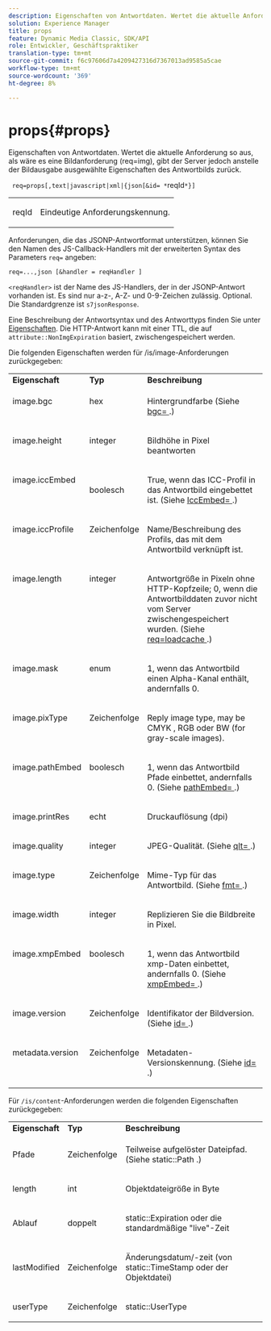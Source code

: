 ```yaml
---
description: Eigenschaften von Antwortdaten. Wertet die aktuelle Anforderung so aus, als wäre es eine Bildanforderung (req=img), gibt der Server jedoch anstelle der Bildausgabe ausgewählte Eigenschaften des Antwortbilds zurück.
solution: Experience Manager
title: props
feature: Dynamic Media Classic, SDK/API
role: Entwickler, Geschäftspraktiker
translation-type: tm+mt
source-git-commit: f6c97606d7a4209427316d7367013ad9585a5cae
workflow-type: tm+mt
source-wordcount: '369'
ht-degree: 8%

---
```



# props{#props}

Eigenschaften von Antwortdaten. Wertet die aktuelle Anforderung so aus, als wäre es eine Bildanforderung (req=img), gibt der Server jedoch anstelle der Bildausgabe ausgewählte Eigenschaften des Antwortbilds zurück.

` req=props[,text|javascript|xml|{json[&id= *`reqId`*}]`

<table id="simpletable_A9FCC880171B4A9DBAE28413AFDF75F7"> 
 <tr class="strow"> 
  <td class="stentry"> <p> <span class="codeph"> <span class="varname"> reqId  </span> </span> </p> </td> 
  <td class="stentry"> <p>Eindeutige Anforderungskennung. </p> </td> 
 </tr> 
</table>

Anforderungen, die das JSONP-Antwortformat unterstützen, können Sie den Namen des JS-Callback-Handlers mit der erweiterten Syntax des Parameters `req=` angeben:

`req=...,json [&handler = reqHandler ]`

`<reqHandler>` ist der Name des JS-Handlers, der in der JSONP-Antwort vorhanden ist. Es sind nur a-z-, A-Z- und 0-9-Zeichen zulässig. Optional. Die Standardgrenze ist `s7jsonResponse`.

Eine Beschreibung der Antwortsyntax und des Antworttyps finden Sie unter [Eigenschaften](../../../../../../is-api/http-ref/image-serving-api-ref/c-http-protocol-reference/c-response-data/c-properties/c-properties.md#concept-49c609fd6de942cab422ee412353c9d9). Die HTTP-Antwort kann mit einer TTL, die auf `attribute::NonImgExpiration` basiert, zwischengespeichert werden.

Die folgenden Eigenschaften werden für /is/image-Anforderungen zurückgegeben:

<table id="table_9665612ED7D24C07AAF75D953C0FEB36"> 
 <tbody> 
  <tr> 
   <td> <b> Eigenschaft</b> </td> 
   <td> <b> Typ</b> </td> 
   <td> <b> Beschreibung</b> </td> 
  </tr> 
  <tr valign="top"> 
   <td> <p> <span class="codeph"> image.bgc  </span> </p> </td> 
   <td> <p> hex </p> </td> 
   <td> <p> Hintergrundfarbe (Siehe <span class="codeph"> <a href="../../../../../../is-api/http-ref/image-serving-api-ref/c-http-protocol-reference/c-command-reference/r-bgc.md#reference-53376175f617446fbe5c69120f834b88" type="reference" format="dita" scope="local"> bgc= </a> </span>.) </p> </td> 
  </tr> 
  <tr valign="top"> 
   <td valign="top"> <p> <span class="codeph"> image.height  </span> </p> </td> 
   <td> <p> integer </p> </td> 
   <td> <p> Bildhöhe in Pixel beantworten </p> </td> 
  </tr> 
  <tr> 
   <td valign="top"> <p> <span class="codeph"> image.iccEmbed  </span> </p> </td> 
   <td> <p> boolesch </p> </td> 
   <td> <p> True, wenn das ICC-Profil in das Antwortbild eingebettet ist. (Siehe <span class="codeph"> <a href="../../../../../../is-api/http-ref/image-serving-api-ref/c-http-protocol-reference/c-command-reference/r-iccembed.md#reference-e3b774fb322046a2a6dde3a7bab5583e" type="reference" format="dita" scope="local"> IccEmbed= </a> </span>.) </p> </td> 
  </tr> 
  <tr valign="top"> 
   <td> <p> <span class="codeph"> image.iccProfile  </span> </p> </td> 
   <td> <p> Zeichenfolge </p> </td> 
   <td> <p> Name/Beschreibung des Profils, das mit dem Antwortbild verknüpft ist. </p> </td> 
  </tr> 
  <tr valign="top"> 
   <td> <p> <span class="codeph"> image.length  </span> </p> </td> 
   <td> <p> integer </p> </td> 
   <td> <p> Antwortgröße in Pixeln ohne HTTP-Kopfzeile; 0, wenn die Antwortbilddaten zuvor nicht vom Server zwischengespeichert wurden. (Siehe <span class="codeph"> <a href="../../../../../../is-api/http-ref/image-serving-api-ref/c-http-protocol-reference/c-command-reference/r-req/r-req.md#reference-907cdb4a97034db7ad94695f25552e76" type="reference" format="dita" scope="local"> req=loadcache </a> </span>.) </p> </td> 
  </tr> 
  <tr valign="top"> 
   <td> <p> <span class="codeph"> image.mask  </span> </p> </td> 
   <td> <p> enum </p> </td> 
   <td> <p> 1, wenn das Antwortbild einen Alpha-Kanal enthält, andernfalls 0. </p> </td> 
  </tr> 
  <tr valign="top"> 
   <td> <p> <span class="codeph"> image.pixType  </span> </p> </td> 
   <td> <p> Zeichenfolge </p> </td> 
   <td> <p> Reply image type, may be <span class="codeph"> CMYK </span>, <span class="codeph"> RGB </span> oder <span class="codeph"> BW </span> (for gray-scale images). </p> </td> 
  </tr> 
  <tr valign="top"> 
   <td> <p> <span class="codeph"> image.pathEmbed  </span> </p> </td> 
   <td> <p> boolesch </p> </td> 
   <td> <p> 1, wenn das Antwortbild Pfade einbettet, andernfalls 0. (Siehe <span class="codeph"> <a href="../../../../../../is-api/http-ref/image-serving-api-ref/c-http-protocol-reference/c-command-reference/r-pathembed.md#reference-9ccf0771d6634cf68c1c9c33cd428301" type="reference" format="dita" scope="local"> pathEmbed= </a> </span>.) </p> </td> 
  </tr> 
  <tr valign="top"> 
   <td> <p> <span class="codeph"> image.printRes  </span> </p> </td> 
   <td> <p> echt </p> </td> 
   <td> <p> Druckauflösung (dpi) </p> </td> 
  </tr> 
  <tr valign="top"> 
   <td> <p> <span class="codeph"> image.quality  </span> </p> </td> 
   <td> <p> integer </p> </td> 
   <td> <p> JPEG-Qualität. (Siehe <span class="codeph"> <a href="../../../../../../is-api/http-ref/image-serving-api-ref/c-http-protocol-reference/c-command-reference/r-is-http-qlt.md#reference-f69ed0758c784b0385d979820546d352" type="reference" format="dita" scope="local"> qlt= </a> </span>.) </p> </td> 
  </tr> 
  <tr valign="top"> 
   <td> <p> <span class="codeph"> image.type  </span> </p> </td> 
   <td> <p> Zeichenfolge </p> </td> 
   <td> <p> Mime-Typ für das Antwortbild. (Siehe <span class="codeph"> <a href="../../../../../../is-api/http-ref/image-serving-api-ref/c-http-protocol-reference/c-command-reference/r-is-http-fmt.md#reference-cdf10043423b45ba9fe15157fb3ae37a" type="reference" format="dita" scope="local"> fmt= </a> </span>.) </p> </td> 
  </tr> 
  <tr valign="top"> 
   <td> <p> <span class="codeph"> image.width  </span> </p> </td> 
   <td> <p> integer </p> </td> 
   <td> <p> Replizieren Sie die Bildbreite in Pixel. </p> </td> 
  </tr> 
  <tr valign="top"> 
   <td> <p> <span class="codeph"> image.xmpEmbed  </span> </p> </td> 
   <td> <p> boolesch </p> </td> 
   <td> <p> 1, wenn das Antwortbild xmp-Daten einbettet, andernfalls 0. (Siehe <span class="codeph"> <a href="../../../../../../is-api/http-ref/image-serving-api-ref/c-http-protocol-reference/c-command-reference/r-xmpembed.md#reference-46ecf40a40a0442fa62de3a85dcb03e8" type="reference" format="dita" scope="local"> xmpEmbed= </a> </span>.) </p> </td> 
  </tr> 
  <tr valign="top"> 
   <td> <p> <span class="codeph"> image.version  </span> </p> </td> 
   <td> <p> Zeichenfolge </p> </td> 
   <td> <p> Identifikator der Bildversion. (Siehe <span class="codeph"> <a href="../../../../../../is-api/http-ref/image-serving-api-ref/c-http-protocol-reference/c-command-reference/r-id.md#reference-60661184deb3420998779724244fcfa0" type="reference" format="dita" scope="local"> id= </a> </span>.) </p> </td> 
  </tr> 
  <tr valign="top"> 
   <td> <p> <span class="codeph"> metadata.version  </span> </p> </td> 
   <td> <p> Zeichenfolge </p> </td> 
   <td> <p> Metadaten-Versionskennung. (Siehe <span class="codeph"> <a href="../../../../../../is-api/http-ref/image-serving-api-ref/c-http-protocol-reference/c-command-reference/r-id.md#reference-60661184deb3420998779724244fcfa0" type="reference" format="dita" scope="local"> id= </a> </span>.) </p> </td> 
  </tr> 
 </tbody> 
</table>

Für `/is/content`-Anforderungen werden die folgenden Eigenschaften zurückgegeben:

<table id="table_B66360C475CE495D9701AB526E758873"> 
 <tbody> 
  <tr> 
   <td> <b> Eigenschaft</b> </td> 
   <td> <b> Typ</b> </td> 
   <td> <b> Beschreibung</b> </td> 
  </tr> 
  <tr> 
   <td> <p> <span class="codeph"> Pfade </span> </p> </td> 
   <td> <p> Zeichenfolge </p> </td> 
   <td> <p>Teilweise aufgelöster Dateipfad. (Siehe <span class="codeph"> static::Path </span>.) </p> </td> 
  </tr> 
  <tr> 
   <td> <p> <span class="codeph"> length </span> </p> </td> 
   <td> <p> int </p> </td> 
   <td> <p> Objektdateigröße in Byte </p> </td> 
  </tr> 
  <tr> 
   <td> <p> <span class="codeph"> Ablauf </span> </p> </td> 
   <td> <p> doppelt </p> </td> 
   <td> <p> <span class="codeph"> static::Expiration  </span> oder die standardmäßige "live"-Zeit </p> </td> 
  </tr> 
  <tr> 
   <td> <p> <span class="codeph"> lastModified  </span> </p> </td> 
   <td> <p> Zeichenfolge </p> </td> 
   <td> <p> Änderungsdatum/-zeit (von <span class="codeph"> static::TimeStamp </span> oder der Objektdatei) </p> </td> 
  </tr> 
  <tr> 
   <td> <p> <span class="codeph"> userType  </span> </p> </td> 
   <td> <p> Zeichenfolge </p> </td> 
   <td> <p> <span class="codeph"> static::UserType  </span> </p> </td> 
  </tr> 
 </tbody> 
</table>


